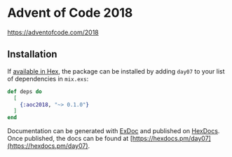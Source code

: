 # Advent of Code 2018

https://adventofcode.com/2018

## Installation

If [available in Hex](https://hex.pm/docs/publish), the package can be installed
by adding `day07` to your list of dependencies in `mix.exs`:

```elixir
def deps do
  [
    {:aoc2018, "~> 0.1.0"}
  ]
end
```

Documentation can be generated with [ExDoc](https://github.com/elixir-lang/ex_doc)
and published on [HexDocs](https://hexdocs.pm). Once published, the docs can
be found at [https://hexdocs.pm/day07](https://hexdocs.pm/day07).

